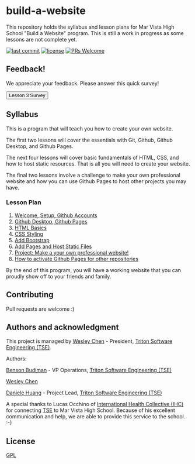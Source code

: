 # build-a-website

This repository holds the syllabus and lesson plans for Mar Vista High School "Build a Website" program.
This is still a work in progress as some lessons are not complete yet.

[![last commit](https://img.shields.io/github/last-commit/wes-chen/build-a-website.svg?style=flat)](https://github.com/wes-chen/build-a-website)
[![license](https://img.shields.io/github/license/wes-chen/build-a-website.svg?style=flat)](https://github.com/wes-chen/build-a-website/blob/master/LICENSE)
[![PRs Welcome](https://img.shields.io/badge/PRs-welcome-brightgreen.svg)](http://makeapullrequest.com)

## Feedback!

We appreciate your feedback. Please answer this quick survey!

<form action="https://docs.google.com/forms/d/e/1FAIpQLSc4Bkkxx8DvGdYOtfILlNqn7L8zEsp58wNwqfu2lcg2Ek42KA/viewform?usp=sf_link">
  <input type="submit" value="Lesson 3 Survey" />
</form>

## Syllabus

This is a program that will teach you how to create your own website.

The first two lessons will cover the essentials with Git, Github, Github Desktop, and Github Pages.

The next four lessons will cover basic fundamentals of HTML, CSS, and how to host static resources. That is all you will need to create your website.

The final two lessons involve a challenge to make your own professional website and how you can use Github Pages to host other projects you may have.

### Lesson Plan

1.  [Welcome, Setup, Github Accounts](https://wes-chen.github.io/build-a-website/lesson-01/)
2.  [Github Desktop, Github Pages](https://wes-chen.github.io/build-a-website/lesson-02/)
3.  [HTML Basics](https://wes-chen.github.io/build-a-website/lesson-03/)
4.  [CSS Styling](https://wes-chen.github.io/build-a-website/lesson-04/)
5.  [Add Bootstrap](https://wes-chen.github.io/build-a-website/lesson-05/)
6.  [Add Pages and Host Static Files](https://wes-chen.github.io/build-a-website/lesson-06/)
7.  [Project: Make a your own professional website!](https://wes-chen.github.io/build-a-website/lesson-07/)
8.  [How to activate Github Pages for other repositories](https://wes-chen.github.io/build-a-website/lesson-08/)

By the end of this program, you will have a working website that you can proudly show off to your friends and family.

## Contributing

Pull requests are welcome :)

## Authors and acknowledgment

This project is managed by [Wesley Chen][wesley] - President, [Triton Software Engineering (TSE)][tse].

Authors:

[Benson Budiman][benson] - VP Operations, [Triton Software Engineering (TSE)][tse]

[Wesley Chen][wesley]

[Daniele Huang][dan] - Project Lead, [Triton Software Engineering (TSE)][tse]

A special thanks to Lucas Occhino of [International Health Collective (IHC)][ihc] for connecting [TSE][tse] to Mar Vista High School. Because of his excellent communication and help, we are able to provide this service to the school. :-)

[wesley]: https://github.com/wes-chen

[benson]: https://github.com/blbudima

[tse]: https://github.com/tritonse

[ihc]: https://www.internationalhealthcollective.org/

[dan]: https://github.com/DanieleHuang

## License

[GPL](https://choosealicense.com/licenses/gpl-3.0/)
